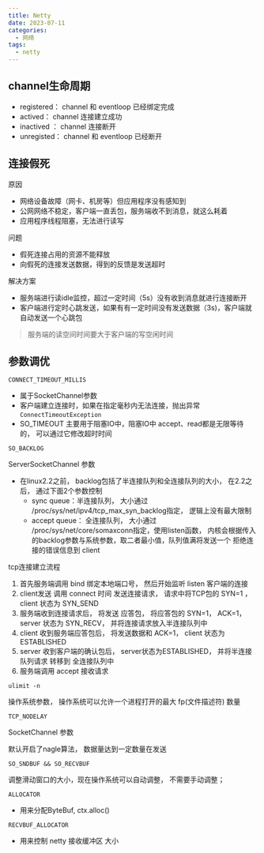 ```yaml
---
title: Netty
date: 2023-07-11
categories:
  - 网络
tags:
  - netty
---
```

## channel生命周期

* registered： channel 和 eventloop 已经绑定完成
* actived： channel 连接建立成功
* inactived ： channel 连接断开
* unregisted： channel 和 eventloop 已经断开





## 连接假死

原因

* 网络设备故障（网卡、机房等）但应用程序没有感知到
* 公网网络不稳定，客户端一直丢包，服务端收不到消息，就这么耗着
* 应用程序线程阻塞，无法进行读写

问题

* 假死连接占用的资源不能释放
* 向假死的连接发送数据，得到的反馈是发送超时

解决方案

* 服务端进行读idle监控，超过一定时间（5s）没有收到消息就进行连接断开
* 客户端进行定时心跳发送，如果有有一定时间没有发送数据（3s)，客户端就自动发送一个心跳包

> 服务端的读空间时间要大于客户端的写空闲时间





## 参数调优

`CONNECT_TIMEOUT_MILLIS`

* 属于SocketChannel参数
* 客户端建立连接时，如果在指定毫秒内无法连接，抛出异常  `ConnectTimeoutException`
* SO_TIMEOUT 主要用于阻塞IO中，阻塞IO中 accept、read都是无限等待的， 可以通过它修改超时时间



`SO_BACKLOG`

ServerSocketChannel 参数

* 在linux2.2之前， backlog包括了半连接队列和全连接队列的大小， 在2.2之后， 通过下面2个参数控制
  * sync queue：半连接队列， 大小通过 /proc/sys/net/ipv4/tcp_max_syn_backlog指定， 逻辑上没有最大限制
  * accept queue： 全连接队列， 大小通过 /proc/sys/net/core/somaxconn指定，使用listen函数， 内核会根据传入的backlog参数与系统参数，取二者最小值，队列值满将发送一个 拒绝连接的错误信息到 client



tcp连接建立流程

1. 首先服务端调用 bind 绑定本地端口号， 然后开始监听 listen 客户端的连接
2. client发送 调用 connect 时间 发送连接请求， 请求中将TCP包的 SYN=1 ， client 状态为 SYN_SEND
3. 服务端收到连接请求后， 将发送 应答包， 将应答包的 SYN=1， ACK=1， server 状态为 SYN_RECV， 并将连接请求放入半连接队列中
4. client 收到服务端应答包后， 将发送数据和 ACK=1， client 状态为 ESTABLISHED
5. server 收到客户端的确认包后， server状态为ESTABLISHED， 并将半连接队列请求 转移到 全连接队列中
6. 服务端调用 accept 接收请求





`ulimit -n`   

操作系统参数， 操作系统可以允许一个进程打开的最大 fp(文件描述符) 数量



`TCP_NODELAY`

SocketChannel 参数

默认开启了nagle算法， 数据量达到一定数量在发送



`SO_SNDBUF && SO_RECVBUF`

调整滑动窗口的大小，现在操作系统可以自动调整， 不需要手动调整；





`ALLOCATOR`

* 用来分配ByteBuf,  ctx.alloc()



`RECVBUF_ALLOCATOR`

* 用来控制 netty 接收缓冲区 大小

